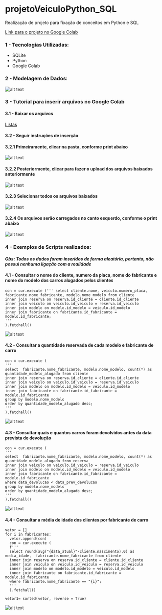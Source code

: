 # projetoVeiculoPython_SQL
Realização de projeto para fixação de conceitos em Python e SQL

[Link para o projeto no Google Colab](https://colab.research.google.com/github/GabrielSouza-git/projetoVeiculoPython_SQL/blob/main/projetoVeiculoPython_SQL.ipynb)
### 1 - Tecnologias Utilizadas:
* SQLite
* Python
* Google Colab

### 2 - Modelagem de Dados:

![alt text](https://github.com/GabrielSouza-git/projetoVeiculoPython_SQL/blob/main/imagem/modelagem.png)

### 3 - Tutorial para inserir arquivos no Google Colab
#### 3.1 - Baixar os arquivos
[Listas](https://github.com/GabrielSouza-git/projetoVeiculoPython_SQL/tree/main/listas)

#### 3.2 - Seguir instruções de inserção
#### 3.2.1 Primeiramente, clicar na pasta, conforme print abaixo
![alt text](https://github.com/GabrielSouza-git/projetoVeiculoPython_SQL/blob/main/adicionando_listas/1.png)

#### 3.2.2 Posteriormente, clicar para fazer o upload dos arquivos baixados anteriormente
![alt text](https://github.com/GabrielSouza-git/projetoVeiculoPython_SQL/blob/main/adicionando_listas/2.png)

#### 3.2.3 Selecionar todos os arquivos baixados
![alt text](https://github.com/GabrielSouza-git/projetoVeiculoPython_SQL/blob/main/adicionando_listas/3.png)

#### 3.2.4 Os arquivos serão carregados no canto esquerdo, conforme o print abaixo
![alt text](https://github.com/GabrielSouza-git/projetoVeiculoPython_SQL/blob/main/adicionando_listas/4.png)

### 4 - Exemplos de Scripts realizados:
#### *Obs: Todos os dados foram inseridos de forma aleatória, portanto, não possui nenhuma ligação com a realidade*

#### 4.1 - Consultar o nome do cliente, numero da placa, nome do fabricante e nome do modelo dos carros alugados pelos clientes
```
con = cur.execute (''' select cliente.nome, veiculo.numero_placa, fabricante.nome_fabricante, modelo.nome_modelo from cliente
inner join reserva on reserva.id_cliente = cliente.id_cliente
inner join veiculo on veiculo.id_veiculo = reserva.id_veiculo
inner join modelo on modelo.id_modelo = veiculo.id_modelo
inner join fabricante on fabricante.id_fabricante = modelo.id_fabricante;
'''
).fetchall()
```
![alt text](https://github.com/GabrielSouza-git/projetoVeiculoPython_SQL/blob/main/consultas/consulta1.png)

#### 4.2 - Consultar a quantidade reservada de cada modelo e fabricante de carro
```
con = cur.execute (
''' 
select  fabricante.nome_fabricante, modelo.nome_modelo, count(*) as quantidade_modelo_alugado from cliente
inner join reserva on reserva.id_cliente = cliente.id_cliente
inner join veiculo on veiculo.id_veiculo = reserva.id_veiculo
inner join modelo on modelo.id_modelo = veiculo.id_modelo
inner join fabricante on fabricante.id_fabricante = modelo.id_fabricante
group by modelo.nome_modelo
order by quantidade_modelo_alugado desc;
'''
).fetchall()
```
![alt text](https://github.com/GabrielSouza-git/projetoVeiculoPython_SQL/blob/main/consultas/consulta2.png)

#### 4.3 - Consultar quais e quantos carros foram devolvidos antes da data prevista de devolução
```
con = cur.execute (
''' 
select  fabricante.nome_fabricante, modelo.nome_modelo, count(*) as quantidade_modelo_alugado from reserva
inner join veiculo on veiculo.id_veiculo = reserva.id_veiculo
inner join modelo on modelo.id_modelo = veiculo.id_modelo
inner join fabricante on fabricante.id_fabricante = modelo.id_fabricante
where data_devolucao < data_prev_devolucao
group by modelo.nome_modelo
order by quantidade_modelo_alugado desc;
'''
).fetchall()
```
![alt text](https://github.com/GabrielSouza-git/projetoVeiculoPython_SQL/blob/main/consultas/consulta3.png)

#### 4.4 - Consultar a média de idade dos clientes por fabricante de carro
```
vetor = []
for i in fabricantes:
  vetor.append(con)  
  con = cur.execute (
  f'''
  select round(avg("{data_atual}"-cliente.nascimento),0) as media_idade,  fabricante.nome_fabricante from cliente
  inner join reserva on reserva.id_cliente = cliente.id_cliente
  inner join veiculo on veiculo.id_veiculo = reserva.id_veiculo
  inner join modelo on modelo.id_modelo = veiculo.id_modelo
  inner join fabricante on fabricante.id_fabricante = modelo.id_fabricante
  where fabricante.nome_fabricante == "{i}";  
  '''
  ).fetchall()

vetor1= sorted(vetor, reverse = True)  
```
![alt text](https://github.com/GabrielSouza-git/projetoVeiculoPython_SQL/blob/main/consultas/consulta%204.png)

